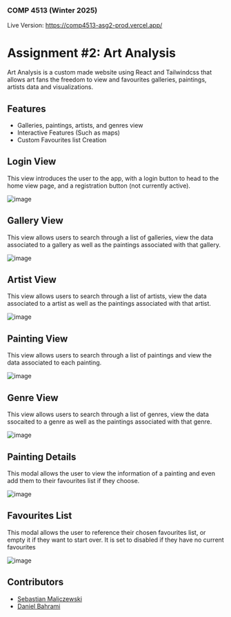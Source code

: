 ### COMP 4513 (Winter 2025)
Live Version: [https://comp4513-asg2-prod.vercel.app/ ](https://web3asg2-three.vercel.app)

# Assignment #2: Art Analysis
Art Analysis is a custom made website using React and Tailwindcss that allows art fans the freedom to view and favourites galleries, paintings, artists data and visualizations.

## Features

- Galleries, paintings, artists, and genres view
- Interactive Features (Such as maps)
- Custom Favourites list Creation

## Login View
This view introduces the user to the app, with a login button to head to the home view page, and a registration button (not currently active).

![image](https://github.com/Sebmali/Comp-4513-Asg-2/blob/main/src/assets/readMeImages/Login%20Page.jpg)

## Gallery View
This view allows users to search through a list of galleries, view the data associated to a gallery as well as the paintings associated with that gallery.

![image](https://github.com/Sebmali/Comp-4513-Asg-2/blob/main/src/assets/readMeImages/Gallery%20View.jpg)

## Artist View
This view allows users to search through a list of artists, view the data associated to a artist as well as the paintings associated with that artist. 

![image](https://github.com/Sebmali/Comp-4513-Asg-2/blob/main/src/assets/readMeImages/Artist%20View.jpg)

## Painting View
This view allows users to search through a list of paintings and view the data associated to each painting. 

![image](https://github.com/Sebmali/Comp-4513-Asg-2/blob/main/src/assets/readMeImages/Painting%20View.jpg)

## Genre View 
This view allows users to search through a list of genres, view the data ssocaited to a genre as well as the paintings associated with that genre.

![image](https://github.com/Sebmali/Comp-4513-Asg-2/blob/main/src/assets/readMeImages/Genre%20View.jpg)

## Painting Details
This modal allows the user to view the information of a painting and even add them to their favourites list if they choose.

![image](https://github.com/Sebmali/Comp-4513-Asg-2/blob/main/src/assets/readMeImages/Painting%20Modal.jpg)

## Favourites List
This modal allows the user to reference their chosen favourites list, or empty it if they want to start over. It is set to disabled if they have no current favourites

![image](https://github.com/Sebmali/Comp-4513-Asg-2/blob/main/src/assets/readMeImages/Favourite%20Modal.jpg)

## Contributors

- [Sebastian Maliczewski](https://github.com/Sebmali)
- [Daniel Bahrami](https://github.com/danielbram4)
